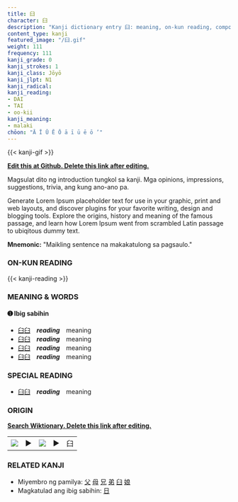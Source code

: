 ```yaml
---
title: 臼
character: 臼
description: "Kanji dictionary entry 臼: meaning, on-kun reading, compounds, origin, related kanji"
content_type: kanji
featured_image: "/臼.gif"
weight: 111
frequency: 111
kanji_grade: 0
kanji_strokes: 1
kanji_class: Jōyō
kanji_jlpt: N1
kanji_radical: 
kanji_reading: 
- DAI
- TAI
- oo-kii
kanji_meaning:
- malaki
chōon: "Ā Ī Ū Ē Ō ā ī ū ē ō ’"
---
```

[//]: # (Don't edit the line below. Kanji animated GIF code is automatically generated.)
{{< kanji-gif >}}

[//]: # (Edit below this line.)

**[Edit this at Github. Delete this link after editing.](https://github.com/tim0g/tim/tree/main/content/kanji/臼/index.md)**

Magsulat dito ng introduction tungkol sa kanji. Mga opinions, impressions, suggestions, trivia, ang kung ano-ano pa.

Generate Lorem Ipsum placeholder text for use in your graphic, print and web layouts, and discover plugins for your favorite writing, design and blogging tools. Explore the origins, history and meaning of the famous passage, and learn how Lorem Ipsum went from scrambled Latin passage to ubiqitous dummy text.
 
**Mnemonic:** "Maikling sentence na makakatulong sa pagsaulo."

### ON-KUN READING

[//]: # (Don't edit the line below. ON-KUN READING code is automatically generated.)
{{< kanji-reading >}}

### MEANING & WORDS

#### ➊ **Ibig sabihin**
  - [臼](../臼)[臼](../臼)　***reading***　meaning
  - [臼](../臼)[臼](../臼)　***reading***　meaning
  - [臼](../臼)[臼](../臼)　***reading***　meaning
  - [臼](../臼)[臼](../臼)　***reading***　meaning

### SPECIAL READING
  - [臼](../臼)[臼](../臼)　***reading***　meaning

### ORIGIN

**[Search Wiktionary. Delete this link after editing.](https://wiktionary.org/wiki/臼)**
<table class="kanji-table"><tr><td>
<img src="60px-臼-bronze.svg.png">
</td><td>▶</td><td>
<img src="60px-臼-oracle.svg.png">
</td><td>▶</td>
<td class="kanji-origin">臼</td>
</tr></table>

### RELATED KANJI
- Miyembro ng pamilya: [父](../父) [母](../母) [兄](../兄) [弟](../弟) [臼](../臼) [娘](../娘)
- Magkatulad ang ibig sabihin: [日](../日)
